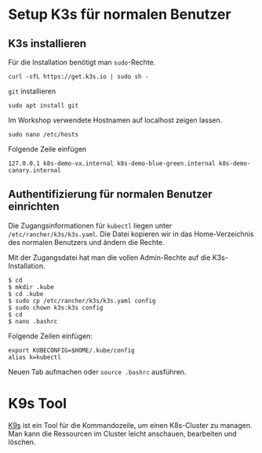 # Setup K3s für normalen Benutzer

## K3s installieren

Für die Installation benötigt man `sudo`-Rechte.
```shell
curl -sfL https://get.k3s.io | sudo sh -
```
`git` installieren
```shell
sudo apt install git
```

Im Workshop verwendete Hostnamen auf localhost zeigen lassen.
```shell
sudo nano /etc/hosts
```
Folgende Zeile einfügen
```shell
127.0.0.1 k8s-demo-vx.internal k8s-demo-blue-green.internal k8s-demo-canary.internal
```
## Authentifizierung für normalen Benutzer einrichten

Die Zugangsinformationen für `kubectl` liegen unter `/etc/rancher/k3s/k3s.yaml`. Die Datei kopieren wir in das Home-Verzeichnis des normalen Benutzers und ändern die Rechte.

Mit der Zugangsdatei hat man die vollen Admin-Rechte auf die K3s-Installation.

```shell
$ cd
$ mkdir .kube
$ cd .kube
$ sudo cp /etc/rancher/k3s/k3s.yaml config
$ sudo chown k3s:k3s config
$ cd
$ nano .bashrc
```
Folgende Zeilen einfügen:
```shell
export KUBECONFIG=$HOME/.kube/config
alias k=kubectl
```

Neuen Tab aufmachen oder `source .bashrc` ausführen.

# K9s Tool
[K9s](https://github.com/derailed/k9s) ist ein Tool für die Kommandozeile, um einen K8s-Cluster zu managen. Man kann die Ressourcen im Cluster leicht anschauen, bearbeiten und löschen.

